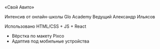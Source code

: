 «Свой Авито» 

Интенсив от онлайн-школы Glo Academy
Ведущий Александр Ильясов

Использовано HTML/CSS + JS + React

- Вёрстка по макету Pixco
- Адаптив под мобильные устройства